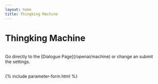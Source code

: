 ```yaml
---
layout: home
title: Thingking Machine
---
```

# Thingking Machine

<br>
Go directly to the [Dialogue Page](/openai/machine) or change an submit the settings.
<br><br>

{% include parameter-form.html %}

